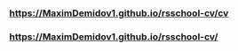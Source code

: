### https://MaximDemidov1.github.io/rsschool-cv/cv
### https://MaximDemidov1.github.io/rsschool-cv/
